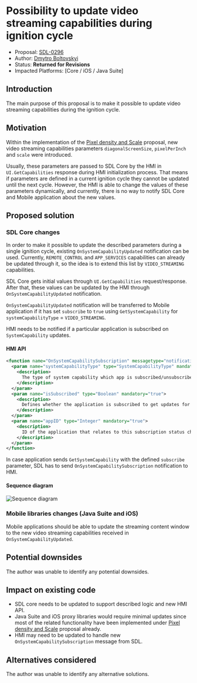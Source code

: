 # Possibility to update video streaming capabilities during ignition cycle

* Proposal: [SDL-0296](0296-Update-video-streaming-capabilities-during-ignition-cycle.md)
* Author: [Dmytro Boltovskyi](https://github.com/dboltovskyi)
* Status: **Returned for Revisions**
* Impacted Platforms: [Core / iOS / Java Suite]

## Introduction

The main purpose of this proposal is to make it possible to update video streaming capabilities during the ignition cycle.

## Motivation

Within the implementation of the [Pixel density and Scale](https://github.com/smartdevicelink/sdl_evolution/blob/master/proposals/0179-pixel-density-and-scale.md) proposal, new video streaming capabilities parameters `diagonalScreenSize`, `pixelPerInch` and `scale` were introduced.

Usually, these parameters are passed to SDL Core by the HMI in `UI.GetCapabilities` response during HMI initialization process. That means if parameters are defined in a current ignition cycle they cannot be updated until the next cycle.
However, the HMI is able to change the values of these parameters dynamically, and currently, there is no way to notify SDL Core and Mobile application about the new values.

## Proposed solution

### SDL Core changes

In order to make it possible to update the described parameters during a single ignition cycle, existing `OnSystemCapabilityUpdated` notification can be used.
Currently, `REMOTE_CONTROL` and `APP_SERVICES` capabilities can already be updated through it, so the idea is to extend this list by `VIDEO_STREAMING` capabilities.

SDL Core gets initial values through `UI.GetCapabilities` request/response.
After that, these values can be updated by the HMI through `OnSystemCapabilityUpdated` notification.

`OnSystemCapabilityUpdated` notification will be transferred to Mobile application if it has set `subscribe` to `true` using `GetSystemCapability` for `systemCapabilityType` = `VIDEO_STREAMING`.

HMI needs to be notified if a particular application is subscribed on `SystemCapability` updates.

#### HMI API

```xml
<function name="OnSystemCapabilitySubscription" messagetype="notification">
  <param name="systemCapabilityType" type="SystemCapabilityType" mandatory="true">
    <description>
      The type of system capability which app is subscribed/unsubscribed to.
    </description>
  </param>
  <param name="isSubscribed" type="Boolean" mandatory="true">
    <description>
      Defines whether the application is subscribed to get updates for the defined systemCapabilityType.
    </description>
  </param>
  <param name="appID" type="Integer" mandatory="true">
    <description>
      ID of the application that relates to this subscription status change.
    </description>
  </param>
</function>
```

In case application sends `GetSystemCapability` with the defined `subscribe` parameter, SDL has to send `OnSystemCapabilitySubscription` notification to HMI.

#### Sequence diagram

![Sequence diagram](../assets/proposals/0296-Update-video-streaming-capabilities-during-ignition-cycle/sequence_diagram.png)

### Mobile libraries changes (Java Suite and iOS)

Mobile applications should be able to update the streaming content window to the new video streaming capabilities received in `OnSystemCapabilityUpdated`.

## Potential downsides

The author was unable to identify any potential downsides.

## Impact on existing code

* SDL core needs to be updated to support described logic and new HMI API.
* Java Suite and iOS proxy libraries would require minimal updates since most of the related functionality have been implemented under [Pixel density and Scale](https://github.com/smartdevicelink/sdl_evolution/blob/master/proposals/0179-pixel-density-and-scale.md) proposal already.
* HMI may need to be updated to handle new `OnSystemCapabilitySubscription` message from SDL.

## Alternatives considered

The author was unable to identify any alternative solutions.
